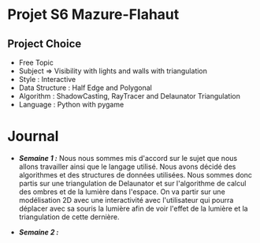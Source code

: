 # Projet S6 Mazure-Flahaut

## Project Choice 

- Free Topic
- Subject => Visibility with lights and walls with triangulation
- Style : Interactive 
- Data Structure : Half Edge and Polygonal 
- Algorithm : ShadowCasting, RayTracer and Delaunator Triangulation
- Language : Python with pygame 

# Journal

- _**Semaine 1 :**_ 
Nous nous sommes mis d'accord sur le sujet que nous allons travailler ainsi que le langage utilisé. 
Nous avons décidé des algorithmes et des structures de données utilisées. Nous sommes donc partis sur une
triangulation de Delaunator et sur l'algorithme de calcul des ombres et de la lumière dans l'espace. On va partir sur 
une modélisation 2D avec une interactivité avec l'utilisateur qui pourra déplacer avec sa souris la lumière afin
de voir l'effet de la lumière et la triangulation de cette dernière. 

- _**Semaine 2 :**_ 